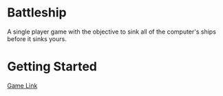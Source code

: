 # Battleship
A single player game with the objective to sink all of the computer's ships before it sinks yours.

# Getting Started

<a href = 'https://yabetsg.github.io/battleship/'> Game Link </a>



